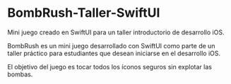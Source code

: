 # BombRush-Taller-SwiftUI
Mini juego creado en SwiftUI para un taller introductorio de desarrollo iOS.

BombRush es un mini juego desarrollado con SwiftUI como parte de un taller práctico para estudiantes que desean iniciarse en el desarrollo iOS.

El objetivo del juego es tocar todos los íconos seguros sin explotar las bombas.
